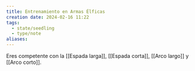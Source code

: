 ```yaml
---
title: Entrenamiento en Armas Élficas
creation date: 2024-02-16 11:22
tags:
  - state/seedling
  - type/note
aliases:
---
```

Eres competente con la [[Espada larga]], [[Espada corta]], [[Arco largo]] y [[Arco corto]].
